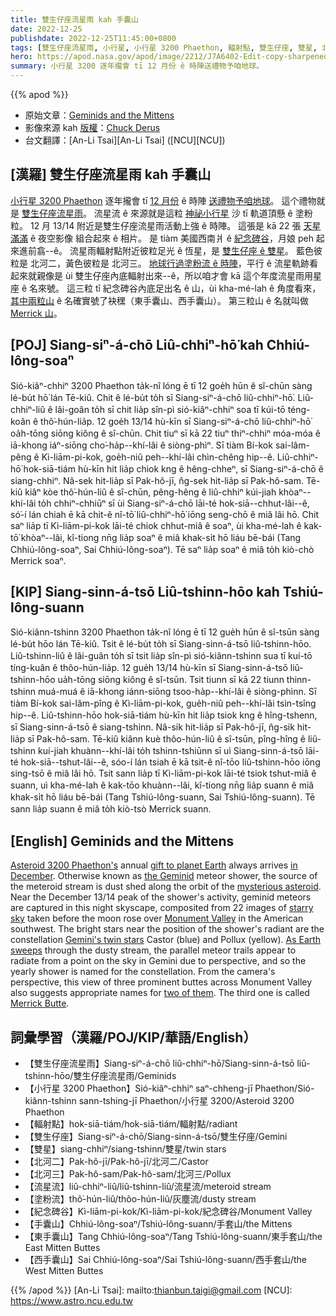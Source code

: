 ```yaml
---
title: 雙生仔座流星雨 kah 手囊山
date: 2022-12-25
publishdate: 2022-12-25T11:45:00+0800
tags: [雙生仔座流星雨, 小行星, 小行星 3200 Phaethon, 輻射點, 雙生仔座, 雙星, 北河二, 北河三, 流星流, 塗粉流, 紀念碑谷, 手囊山, 東手囊山, 西手囊山]
hero: https://apod.nasa.gov/apod/image/2212/J7A6402-Edit-copy-sharpened1024.jpg
summary: 小行星 3200 逐年攏會 tī 12 月份 ê 時陣送禮物予咱地球。
---
```


{{% apod %}}

- 原始文章：[Geminids and the Mittens](https://apod.nasa.gov/apod/ap221225.html)
- 影像來源 kah [版權][copyright]：[Chuck Derus](https://cderus.zenfolio.com/)
- 台文翻譯：[An-Li Tsai][An-Li Tsai] ([NCU][NCU])

## [漢羅] 雙生仔座流星雨 kah 手囊山
[小行星 3200 Phaethon][Asteroid 3200 Phaethon's] 逐年攏會 tī [12 月份][in December] ê 時陣 [送禮物予咱地球][gift to planet Earth]。
這个禮物就是 [雙生仔座流星雨][the Geminid t]。
流星流 ê 來源就是這粒 [神祕小行星][mysterious asteroid] 沙 tī 軌道頂懸 ê 塗粉粒。
12 月 13/14 附近是雙生仔座流星雨活動上強 ê 時陣。
這張是 kā 22 張 [天星滿滿][starry sky] ê 夜空影像 組合起來 ê 相片。
是 tiàm 美國西南爿 ê [紀念碑谷][Monument Valley]，月娘 peh 起來進前翕--ê。
流星雨輻射點附近彼粒足光 ê 恆星，是 [雙生仔座 ê 雙星][Gemini's twin stars]。
藍色彼粒是 北河二，黃色彼粒是 北河三。
[地球行過塗粉流 ê 時陣][As Earth sweeps t]，平行 ê 流星軌跡看起來就親像是 ùi 雙生仔座內底輻射出來--ê，所以咱才會 kā 這个年度流星雨用星座 ê 名來號。
這三粒 tī 紀念碑谷內底足出名 ê 山，ùi kha-mé-lah ê 角度看來，[其中兩粒山][two of them] ê 名確實號了袂䆀（東手囊山、西手囊山）。
第三粒山 ê 名就叫做 [Merrick 山][Merrick Butte]。


## [POJ] Siang-siⁿ-á-chō Liû-chhiⁿ-hō͘ kah Chhiú-lông-soaⁿ
Sió-kiâⁿ-chhiⁿ 3200 Phaethon ta̍k-nî lóng ē tī 12 goe̍h hūn ê sî-chūn sàng lé-bu̍t hō͘ lán Tē-kiû.
Chit ê lé-bu̍t to̍h sī Siang-siⁿ-á-chō liû-chhiⁿ-hō͘.
Liû-chhiⁿ-liû ê lâi-goân to̍h sī chit lia̍p sîn-pì sió-kiâⁿ-chhiⁿ soa tī kúi-tō téng-koân ê thô͘-hún-lia̍p.
12 goe̍h 13/14 hù-kīn sī Siang-siⁿ-á-chō liû-chhiⁿ-hō͘ oa̍h-tōng siōng kiông ê sî-chūn.
Chit tiuⁿ sī kā 22 tiuⁿ thiⁿ-chhiⁿ móa-móa ê iā-khong iáⁿ-siōng cho͘-ha̍p--khí-lâi ê siòng-phìⁿ.
Sī tiàm Bí-kok sai-lâm-pêng ê Kì-liām-pi-kok, goe̍h-niû peh--khí-lâi chìn-chêng hip--ê.
Liû-chhiⁿ-hō͘ hok-siā-tiám hù-kīn hit lia̍p chiok kng ê hêng-chheⁿ, sī Siang-siⁿ-á-chō ê siang-chhiⁿ.
Nâ-sek hit-lia̍p sī Pak-hô-jī, n̂g-sek hit-lia̍p sī Pak-hô-sam.
Tē-kiû kiâⁿ kòe thô͘-hún-liû ê sî-chūn, pêng-hêng ê liû-chhiⁿ kúi-jiah khòaⁿ--khí-lâi to̍h chhiⁿ-chhiūⁿ sī ùi Siang-siⁿ-á-chō lāi-té hok-siā--chhut-lâi--ê, só͘-í lán chiah ē kā chit-ê nî-tō͘ liû-chhiⁿ-hō͘ iōng seng-chō ê miâ lâi hō.
Chit saⁿ lia̍p tī Kì-liām-pi-kok lāi-té chiok chhut-miâ ê soaⁿ, ùi kha-mé-lah ê kak-tō͘ khòaⁿ--lâi, kî-tiong nn̄g lia̍p soaⁿ ê miâ khak-si̍t hō liáu bē-bái (Tang Chhiú-lông-soaⁿ, Sai Chhiú-lông-soaⁿ).
Tē saⁿ lia̍p soaⁿ ê miâ to̍h kiò-chò Merrick soaⁿ.

## [KIP] Siang-sinn-á-tsō Liû-tshinn-hōo kah Tshiú-lông-suann
Sió-kiânn-tshinn 3200 Phaethon ta̍k-nî lóng ē tī 12 gue̍h hūn ê sî-tsūn sàng lé-bu̍t hōo lán Tē-kiû.
Tsit ê lé-bu̍t to̍h sī Siang-sinn-á-tsō liû-tshinn-hōo.
Liû-tshinn-liû ê lâi-guân to̍h sī tsit lia̍p sîn-pì sió-kiânn-tshinn sua tī kuí-tō tíng-kuân ê thôo-hún-lia̍p.
12 gue̍h 13/14 hù-kīn sī Siang-sinn-á-tsō liû-tshinn-hōo ua̍h-tōng siōng kiông ê sî-tsūn.
Tsit tiunn sī kā 22 tiunn thinn-tshinn muá-muá ê iā-khong iánn-siōng tsoo-ha̍p--khí-lâi ê siòng-phìnn.
Sī tiàm Bí-kok sai-lâm-pîng ê Kì-liām-pi-kok, gue̍h-niû peh--khí-lâi tsìn-tsîng hip--ê.
Liû-tshinn-hōo hok-siā-tiám hù-kīn hit lia̍p tsiok kng ê hîng-tshenn, sī Siang-sinn-á-tsō ê siang-tshinn.
Nâ-sik hit-lia̍p sī Pak-hô-jī, n̂g-sik hit-lia̍p sī Pak-hô-sam.
Tē-kiû kiânn kuè thôo-hún-liû ê sî-tsūn, pîng-hîng ê liû-tshinn kuí-jiah khuànn--khí-lâi to̍h tshinn-tshiūnn sī uì Siang-sinn-á-tsō lāi-té hok-siā--tshut-lâi--ê, sóo-í lán tsiah ē kā tsit-ê nî-tōo liû-tshinn-hōo iōng sing-tsō ê miâ lâi hō.
Tsit sann lia̍p tī Kì-liām-pi-kok lāi-té tsiok tshut-miâ ê suann, uì kha-mé-lah ê kak-tōo khuànn--lâi, kî-tiong nn̄g lia̍p suann ê miâ khak-si̍t hō liáu bē-bái (Tang Tshiú-lông-suann, Sai Tshiú-lông-suann).
Tē sann lia̍p suann ê miâ to̍h kiò-tsò Merrick suann.

## [English] Geminids and the Mittens
[Asteroid 3200 Phaethon's][Asteroid 3200 Phaethon's] annual [gift to planet Earth][gift to planet Earth] always arrives [in December][in December].
Otherwise known as [the Geminid][the Geminid e] meteor shower, the source of the meteroid stream is dust shed along the orbit of the [mysterious asteroid][mysterious asteroid].
Near the December 13/14 peak of the shower's activity, geminid meteors are captured in this night skyscape, composited from 22 images of [starry sky][starry sky] taken before the moon rose over [Monument Valley][Monument Valley] in the American southwest.
The bright stars near the position of the shower's radiant are the constellation [Gemini's twin stars][Gemini's twin stars] Castor (blue) and Pollux (yellow).
[As Earth sweeps][As Earth sweeps e] through the dusty stream, the parallel meteor trails appear to radiate from a point on the sky in Gemini due to perspective, and so the yearly shower is named for the constellation.
From the camera's perspective, this view of three prominent buttes across Monument Valley also suggests appropriate names for [two of them][two of them].
The third one is called [Merrick Butte][Merrick Butte].

## 詞彙學習（漢羅/POJ/KIP/華語/English）
- 【雙生仔座流星雨】Siang-siⁿ-á-chō liû-chhiⁿ-hō͘/Siang-sinn-á-tsō liû-tshinn-hōo/雙生仔座流星雨/Geminids
- 【小行星 3200 Phaethon】Sió-kiâⁿ-chhiⁿ saⁿ-chheng-jī Phaethon/Sió-kiânn-tshinn sann-tshing-jī Phaethon/小行星 3200/Asteroid 3200 Phaethon
- 【輻射點】hok-siā-tiám/hok-siā-tiám/輻射點/radiant
- 【雙生仔座】Siang-siⁿ-á-chō/Siang-sinn-á-tsō/雙生仔座/Gemini
- 【雙星】siang-chhiⁿ/siang-tshinn/雙星/twin stars
- 【北河二】Pak-hô-jī/Pak-hô-jī/北河二/Castor
- 【北河三】Pak-hô-sam/Pak-hô-sam/北河三/Pollux
- 【流星流】liû-chhiⁿ-liû/liû-tshinn-liû/流星流/meteroid stream
- 【塗粉流】thô͘-hún-liû/thôo-hún-liû/灰塵流/dusty stream
- 【紀念碑谷】Kì-liām-pi-kok/Kì-liām-pi-kok/紀念碑谷/Monument Valley
- 【手囊山】Chhiú-lông-soaⁿ/Tshiú-lông-suann/手套山/the Mittens
- 【東手囊山】Tang Chhiú-lông-soaⁿ/Tang Tshiú-lông-suann/東手套山/the East Mitten Buttes
- 【西手囊山】Sai Chhiú-lông-soaⁿ/Sai Tshiú-lông-suann/西手套山/the West Mitten Buttes


{{% /apod %}}
[An-Li Tsai]: mailto:thianbun.taigi@gmail.com
[NCU]: https://www.astro.ncu.edu.tw

[copyright]: https://apod.nasa.gov/apod/fap/lib/about_apod.html#srapply
[License]: https://creativecommons.org/licenses/by/2.0/

[Asteroid 3200 Phaethon's]:https://apod.nasa.gov/apod/ap171223.html
[gift to planet Earth]:https://blogs.nasa.gov/spacestation/2022/12/23/crew-goes-into-christmas-weekend-after-spacewalk-and-science-ops/
[in December]:https://apod.nasa.gov/apod/ap181222.html
[the Geminid e]:https://apod.nasa.gov/apod/ap221216.html
[the Geminid t]:https://apod.tw/daily/20221216/
[mysterious asteroid]:https://www.nasa.gov/centers/marshall/news/lunar/phaethon.html
[starry sky]:https://apod.nasa.gov/apod/ap071225.html
[Monument Valley]:https://navajonationparks.org/tribal-parks/monument-valley/
[Gemini's twin stars]:https://apod.nasa.gov/apod/ap170516.html
[As Earth sweeps e]:https://apod.nasa.gov/apod/ap211216.html
[As Earth sweeps t]:https://apod.tw/daily/20211216/
[two of them]:https://utahscanyoncountry.files.wordpress.com/2019/03/mitten-shadow-allison-yamamoto-sparks-.jpg
[Merrick Butte]:https://www.americansouthwest.net/utah/monument_valley/merrick-butte2_l.html

